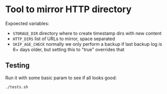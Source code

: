 Tool to mirror HTTP directory
=============================

Expoected variables:

 * `STORAGE_DIR` directory where to create timestamp dirs with new content
 * `HTTP_DIRS` list of URLs to mirror, space separated
 * `SKIP_AGE_CHECK` normally we only perform a backup if last backup log is
    6+ days older, but setting this to "true" overrides that

Testing
-------

Run it with some basic param to see if all looks good:

    ./tests.sh
